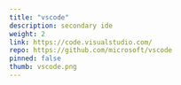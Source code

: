 ```yaml
---
title: "vscode"
description: secondary ide
weight: 2
link: https://code.visualstudio.com/
repo: https://github.com/microsoft/vscode
pinned: false
thumb: vscode.png
---
```


